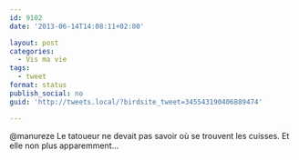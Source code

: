 ```yaml
---
id: 9102
date: '2013-06-14T14:08:11+02:00'

layout: post
categories:
  - Vis ma vie
tags:
  - tweet
format: status
publish_social: no
guid: 'http://tweets.local/?birdsite_tweet=345543190406889474'

---
```


@manureze Le tatoueur ne devait pas savoir où se trouvent les cuisses. Et elle non plus apparemment…